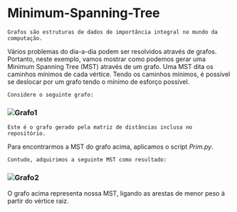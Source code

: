 # Minimum-Spanning-Tree


	Grafos são estruturas de dados de importância integral no mundo da computação.
Vários problemas do dia-a-dia podem ser resolvidos através de grafos. Portanto, neste exemplo,
vamos mostrar como podemos gerar uma Minimum Spanning Tree (MST) através de um grafo.
    Uma MST dita os caminhos mínimos de cada vértice. Tendo os caminhos mínimos, é possível se deslocar por um grafo tendo o mínimo de esforço possível.
    
    Considere o seguinte grafo:
###    ![Grafo1](https://i.imgur.com/7GTDOnY.png)

	Este é o grafo gerado pela matriz de distâncias inclusa no repositório.
    
   Para encontrarmos a MST do grafo acima, aplicamos o script _Prim.py_.
    
    Contudo, adquirimos a seguinte MST como resultado:
###    ![Grafo2](https://i.imgur.com/kQsPRFw.png)

 O grafo acima representa nossa MST, ligando as arestas de menor peso à partir do vértice raiz.
